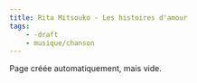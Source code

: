 ```yaml
---
title: Rita Mitsouko - Les histoires d'amour
tags:
    - -draft
    - musique/chanson
---
```


Page créée automatiquement, mais vide.
